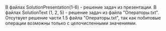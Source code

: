 В файлах SolutionPresentation(1-6) - решение задач из презентации.
В файлах SolutionText (1, 2, 5) - решение задач из файла "Операторы.txt".
Отсутвует решение части 1.5 файла "Операторы.txt", так как побитовые операции возможны только с целочисленными значениями.
